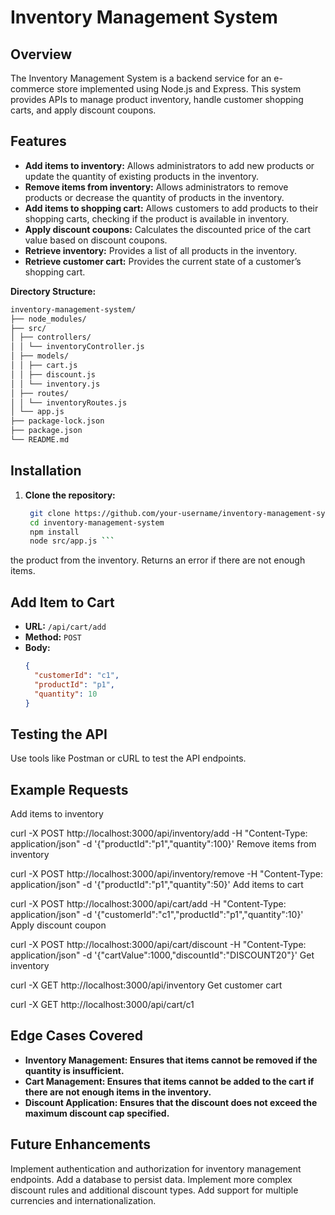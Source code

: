 # Inventory Management System

## Overview

The Inventory Management System is a backend service for an e-commerce store implemented using Node.js and Express. This system provides APIs to manage product inventory, handle customer shopping carts, and apply discount coupons.

## Features

- **Add items to inventory:** Allows administrators to add new products or update the quantity of existing products in the inventory.
- **Remove items from inventory:** Allows administrators to remove products or decrease the quantity of products in the inventory.
- **Add items to shopping cart:** Allows customers to add products to their shopping carts, checking if the product is available in inventory.
- **Apply discount coupons:** Calculates the discounted price of the cart value based on discount coupons.
- **Retrieve inventory:** Provides a list of all products in the inventory.
- **Retrieve customer cart:** Provides the current state of a customer’s shopping cart.

**Directory Structure:**
```bash
inventory-management-system/
├── node_modules/
├── src/
│ ├── controllers/
│ │ └── inventoryController.js
│ ├── models/
│ │ ├── cart.js
│ │ ├── discount.js
│ │ └── inventory.js
│ ├── routes/
│ │ └── inventoryRoutes.js
│ └── app.js
├── package-lock.json
├── package.json
└── README.md
```


## Installation

1. **Clone the repository:**
   ``` bash
    git clone https://github.com/your-username/inventory-management-system.git
    cd inventory-management-system
    npm install
    node src/app.js ```


the product from the inventory. Returns an error if there are not enough items.

## Add Item to Cart

- **URL:** `/api/cart/add`
- **Method:** `POST`
- **Body:**
  ```json
  {
    "customerId": "c1",
    "productId": "p1",
    "quantity": 10
  }
## Testing the API
Use tools like Postman or cURL to test the API endpoints.

## Example Requests
Add items to inventory


curl -X POST http://localhost:3000/api/inventory/add -H "Content-Type: application/json" -d '{"productId":"p1","quantity":100}'
Remove items from inventory


curl -X POST http://localhost:3000/api/inventory/remove -H "Content-Type: application/json" -d '{"productId":"p1","quantity":50}'
Add items to cart

curl -X POST http://localhost:3000/api/cart/add -H "Content-Type: application/json" -d '{"customerId":"c1","productId":"p1","quantity":10}'
Apply discount coupon


curl -X POST http://localhost:3000/api/cart/discount -H "Content-Type: application/json" -d '{"cartValue":1000,"discountId":"DISCOUNT20"}'
Get inventory


curl -X GET http://localhost:3000/api/inventory
Get customer cart

curl -X GET http://localhost:3000/api/cart/c1

## Edge Cases Covered
- **Inventory Management: Ensures that items cannot be removed if the quantity is insufficient.**
- **Cart Management: Ensures that items cannot be added to the cart if there are not enough items in the inventory.**
- **Discount Application: Ensures that the discount does not exceed the maximum discount cap specified.**

## Future Enhancements

Implement authentication and authorization for inventory management endpoints.
Add a database to persist data.
Implement more complex discount rules and additional discount types.
Add support for multiple currencies and internationalization.